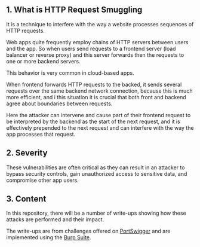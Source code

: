 ## 1. What is HTTP Request Smuggling

It is a technique to interfere with the way a website processes sequences of HTTP requests.

Web apps quite frequently employ chains of HTTP servers between users and the app. So when users send requests to a frontend server (load balancer or reverse proxy) and this server forwards then the requests to one or more backend servers.

This behavior is very common in cloud-based apps.

When frontend forwards HTTP requests to the backed, it sends several requests over the same backend network connection, because this is much more efficient, and i this situation it is crucial that both front and backend agree about boundaries between requests.

Here the attacker can intervene and cause part of their frontend request to be interpreted by the backend as the start of the next request, and it is effectively prepended to the next request and can interfere with the way the app processes that request.

## 2. Severity

These vulnerabilities are often critical as they can result in an attacker to bypass security controls, gain unauthorized access to sensitive data, and compromise other app users.

## 3. Content

In this repository, there will be a number of write-ups showing how these attacks are performed and their impact.

The write-ups are from challenges offered on [PortSwigger](www.portswigger.com) and are implemented using the [Burp Suite](https://portswigger.net/burp).

